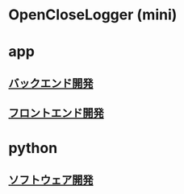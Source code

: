 OpenCloseLogger (mini)
===

# app
## [バックエンド開発](./markdown/back-end.md)
## [フロントエンド開発](./markdown/front-end.md)

# python
## [ソフトウェア開発](./markdown/system.md)